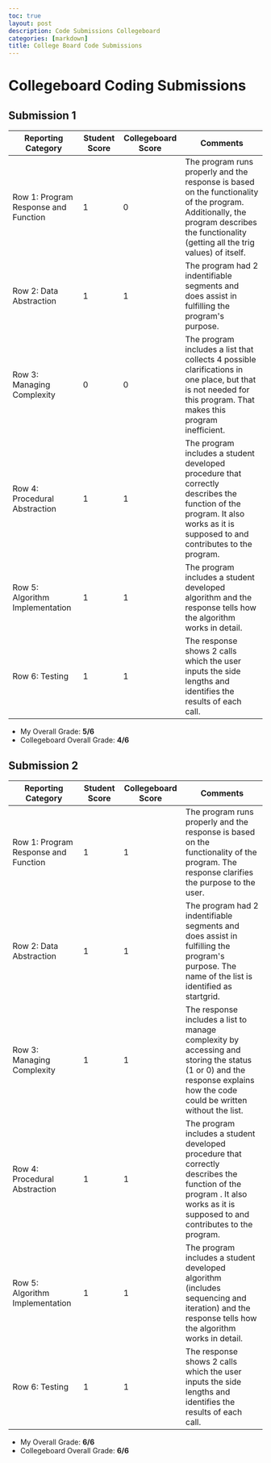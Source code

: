 ```yaml
---
toc: true
layout: post
description: Code Submissions Collegeboard
categories: [markdown]
title: College Board Code Submissions
---
```


# Collegeboard Coding Submissions 

## Submission 1 

| Reporting Category      | Student Score | Collegeboard Score| Comments |
|------|-------|-----------|----------|
| Row 1: Program Response and Function      |   1     |   0   | The program runs properly and the response is based on the functionality of the program. Additionally, the program describes the functionality (getting all the trig values) of itself.         |
| Row 2: Data Abstraction   | 1        | 1      |  The program had 2 indentifiable segments and does assist in fulfilling the program's purpose.             |
| Row 3: Managing Complexity  |  0    | 0      |  The program includes a list that collects 4 possible clarifications in one place, but that is not needed for this program. That makes this program inefficient.               |
| Row 4: Procedural Abstraction   | 1        | 1      | The program includes a student developed procedure that correctly describes the function of the program. It also works as it is supposed to and contributes to the program.                |
| Row 5: Algorithm Implementation   | 1       |  1     | The program includes a student developed algorithm and the response tells how the algorithm works in detail.   |
| Row 6: Testing   | 1       |  1     | The response shows 2 calls which the user inputs the side lengths and identifies the results of each call.  |

- My Overall Grade: **5/6**
- Collegeboard Overall Grade: **4/6**



## Submission 2 


| Reporting Category      | Student Score | Collegeboard Score| Comments |
|------|-------|-----------|----------|
| Row 1: Program Response and Function      |   1     |   1  | The program runs properly and the response is based on the functionality of the program. The response clarifies the purpose to the user.        |
| Row 2: Data Abstraction   | 1        | 1      |  The program had 2 indentifiable segments and does assist in fulfilling the program's purpose. The name of the list is identified as startgrid.            |
| Row 3: Managing Complexity  |  1    | 1     | The response includes a list to manage complexity by accessing and storing the status (1 or 0) and the response explains how the code could be written without the list.              |
| Row 4: Procedural Abstraction   | 1        | 1      | The program includes a student developed procedure that correctly describes the function of the program . It also works as it is supposed to and contributes to the program.                |
| Row 5: Algorithm Implementation   | 1       |  1     | The program includes a student developed algorithm (includes sequencing and iteration) and the response tells how the algorithm works in detail.   |
| Row 6: Testing   | 1       |  1     | The response shows 2 calls which the user inputs the side lengths and identifies the results of each call.|

- My Overall Grade: **6/6**
- Collegeboard Overall Grade: **6/6**

